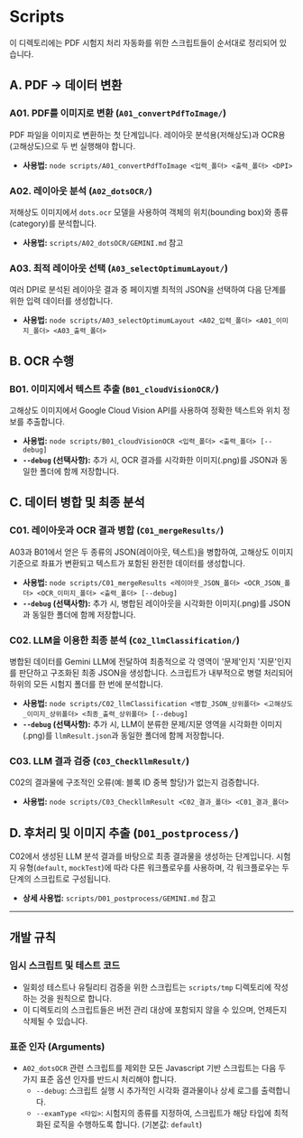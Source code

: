 # Scripts

이 디렉토리에는 PDF 시험지 처리 자동화를 위한 스크립트들이 순서대로 정리되어 있습니다.

## A. PDF → 데이터 변환

### A01. PDF를 이미지로 변환 (`A01_convertPdfToImage/`)

PDF 파일을 이미지로 변환하는 첫 단계입니다. 레이아웃 분석용(저해상도)과 OCR용(고해상도)으로 두 번 실행해야 합니다.

- **사용법:** `node scripts/A01_convertPdfToImage <입력_폴더> <출력_폴더> <DPI>`

### A02. 레이아웃 분석 (`A02_dotsOCR/`)

저해상도 이미지에서 `dots.ocr` 모델을 사용하여 객체의 위치(bounding box)와 종류(category)를 분석합니다.

- **사용법:** `scripts/A02_dotsOCR/GEMINI.md` 참고

### A03. 최적 레이아웃 선택 (`A03_selectOptimumLayout/`)

여러 DPI로 분석된 레이아웃 결과 중 페이지별 최적의 JSON을 선택하여 다음 단계를 위한 입력 데이터를 생성합니다.

- **사용법:** `node scripts/A03_selectOptimumLayout <A02_입력_폴더> <A01_이미지_폴더> <A03_출력_폴더>`

## B. OCR 수행

### B01. 이미지에서 텍스트 추출 (`B01_cloudVisionOCR/`)

고해상도 이미지에서 Google Cloud Vision API를 사용하여 정확한 텍스트와 위치 정보를 추출합니다.

- **사용법:** `node scripts/B01_cloudVisionOCR <입력_폴더> <출력_폴더> [--debug]`
- **`--debug` (선택사항):** 추가 시, OCR 결과를 시각화한 이미지(.png)를 JSON과 동일한 폴더에 함께 저장합니다.

## C. 데이터 병합 및 최종 분석

### C01. 레이아웃과 OCR 결과 병합 (`C01_mergeResults/`)

A03과 B01에서 얻은 두 종류의 JSON(레이아웃, 텍스트)을 병합하여, 고해상도 이미지 기준으로 좌표가 변환되고 텍스트가 포함된 완전한 데이터를 생성합니다.

- **사용법:** `node scripts/C01_mergeResults <레이아웃_JSON_폴더> <OCR_JSON_폴더> <OCR_이미지_폴더> <출력_폴더> [--debug]`
- **`--debug` (선택사항):** 추가 시, 병합된 레이아웃을 시각화한 이미지(.png)를 JSON과 동일한 폴더에 함께 저장합니다.

### C02. LLM을 이용한 최종 분석 (`C02_llmClassification/`)

병합된 데이터를 Gemini LLM에 전달하여 최종적으로 각 영역이 '문제'인지 '지문'인지를 판단하고 구조화된 최종 JSON을 생성합니다. 스크립트가 내부적으로 병렬 처리되어 하위의 모든 시험지 폴더를 한 번에 분석합니다.

- **사용법:** `node scripts/C02_llmClassification <병합_JSON_상위폴더> <고해상도_이미지_상위폴더> <최종_출력_상위폴더> [--debug]`
- **`--debug` (선택사항):** 추가 시, LLM이 분류한 문제/지문 영역을 시각화한 이미지(.png)를 `llmResult.json`과 동일한 폴더에 함께 저장합니다.

### C03. LLM 결과 검증 (`C03_CheckllmResult/`)

C02의 결과물에 구조적인 오류(예: 블록 ID 중복 할당)가 없는지 검증합니다.

- **사용법:** `node scripts/C03_CheckllmResult <C02_결과_폴더> <C01_결과_폴더>`


## D. 후처리 및 이미지 추출 (`D01_postprocess/`)

C02에서 생성된 LLM 분석 결과를 바탕으로 최종 결과물을 생성하는 단계입니다. 시험지 유형(`default`, `mockTest`)에 따라 다른 워크플로우를 사용하며, 각 워크플로우는 두 단계의 스크립트로 구성됩니다.

- **상세 사용법:** `scripts/D01_postprocess/GEMINI.md` 참고

---

## 개발 규칙

### 임시 스크립트 및 테스트 코드

- 일회성 테스트나 유틸리티 검증을 위한 스크립트는 `scripts/tmp` 디렉토리에 작성하는 것을 원칙으로 합니다.
- 이 디렉토리의 스크립트들은 버전 관리 대상에 포함되지 않을 수 있으며, 언제든지 삭제될 수 있습니다.

### 표준 인자 (Arguments)

- `A02_dotsOCR` 관련 스크립트를 제외한 모든 Javascript 기반 스크립트는 다음 두 가지 표준 옵션 인자를 반드시 처리해야 합니다.
  - `--debug`: 스크립트 실행 시 추가적인 시각화 결과물이나 상세 로그를 출력합니다.
  - `--examType <타입>`: 시험지의 종류를 지정하여, 스크립트가 해당 타입에 최적화된 로직을 수행하도록 합니다. (기본값: `default`)
